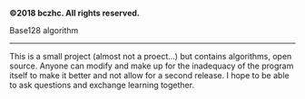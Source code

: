 **©2018 bczhc. All rights reserved.**

Base128 algorithm

------------------------------------------

This is a small project (almost not a proect...) but contains algorithms, open source. Anyone can modify and make up for the inadequacy of the program itself to make it better and not allow for a second release. I hope to be able to ask questions and exchange learning together.

